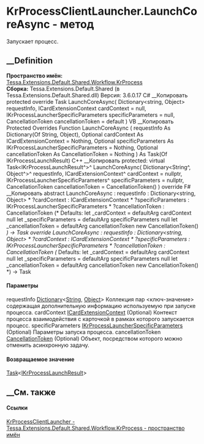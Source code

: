 # KrProcessClientLauncher.LaunchCoreAsync - метод
Запускает процесс.
## __Definition
 **Пространство имён:**
[Tessa.Extensions.Default.Shared.Workflow.KrProcess](N_Tessa_Extensions_Default_Shared_Workflow_KrProcess.htm)  
 **Сборка:** Tessa.Extensions.Default.Shared (в
Tessa.Extensions.Default.Shared.dll) Версия: 3.6.0.17
C# __Копировать
     protected override Task<IKrProcessLaunchResult> LaunchCoreAsync(
    	Dictionary<string, Object> requestInfo,
    	ICardExtensionContext cardContext = null,
    	IKrProcessLauncherSpecificParameters specificParameters = null,
    	CancellationToken cancellationToken = default
    )
VB __Копировать
     Protected Overrides Function LaunchCoreAsync ( 
    	requestInfo As Dictionary(Of String, Object),
    	Optional cardContext As ICardExtensionContext = Nothing,
    	Optional specificParameters As IKrProcessLauncherSpecificParameters = Nothing,
    	Optional cancellationToken As CancellationToken = Nothing
    ) As Task(Of IKrProcessLaunchResult)
C++ __Копировать
     protected:
    virtual Task<IKrProcessLaunchResult^>^ LaunchCoreAsync(
    	Dictionary<String^, Object^>^ requestInfo, 
    	ICardExtensionContext^ cardContext = nullptr, 
    	IKrProcessLauncherSpecificParameters^ specificParameters = nullptr, 
    	CancellationToken cancellationToken = CancellationToken()
    ) override
F# __Копировать
     abstract LaunchCoreAsync : 
            requestInfo : Dictionary<string, Object> * 
            ?cardContext : ICardExtensionContext * 
            ?specificParameters : IKrProcessLauncherSpecificParameters * 
            ?cancellationToken : CancellationToken 
    (* Defaults:
            let _cardContext = defaultArg cardContext null
            let _specificParameters = defaultArg specificParameters null
            let _cancellationToken = defaultArg cancellationToken new CancellationToken()
    *)
    -> Task<IKrProcessLaunchResult> 
    override LaunchCoreAsync : 
            requestInfo : Dictionary<string, Object> * 
            ?cardContext : ICardExtensionContext * 
            ?specificParameters : IKrProcessLauncherSpecificParameters * 
            ?cancellationToken : CancellationToken 
    (* Defaults:
            let _cardContext = defaultArg cardContext null
            let _specificParameters = defaultArg specificParameters null
            let _cancellationToken = defaultArg cancellationToken new CancellationToken()
    *)
    -> Task<IKrProcessLaunchResult> 
#### Параметры
requestInfo
[Dictionary](https://learn.microsoft.com/dotnet/api/system.collections.generic.dictionary-2)<[String](https://learn.microsoft.com/dotnet/api/system.string),
[Object](https://learn.microsoft.com/dotnet/api/system.object)>
    Коллекция пар <ключ-значение> содержащая дополнительную информацию используемую при запуске процесса.
cardContext
[ICardExtensionContext](T_Tessa_Cards_Extensions_ICardExtensionContext.htm)
(Optional)
    Контекст процесса взаимодействия с карточкой в рамках которого запускается процесс.
specificParameters
[IKrProcessLauncherSpecificParameters](T_Tessa_Extensions_Default_Shared_Workflow_KrProcess_IKrProcessLauncherSpecificParameters.htm)
(Optional)
    Параметры запуска процесса.
cancellationToken
[CancellationToken](https://learn.microsoft.com/dotnet/api/system.threading.cancellationtoken)
(Optional)
    Объект, посредством которого можно отменить асинхронную задачу.
#### Возвращаемое значение
[Task](https://learn.microsoft.com/dotnet/api/system.threading.tasks.task-1)<[IKrProcessLaunchResult](T_Tessa_Extensions_Default_Shared_Workflow_KrProcess_IKrProcessLaunchResult.htm)>  
##  __См. также
#### Ссылки
[KrProcessClientLauncher -
](T_Tessa_Extensions_Default_Shared_Workflow_KrProcess_KrProcessClientLauncher.htm)
[Tessa.Extensions.Default.Shared.Workflow.KrProcess - пространство
имён](N_Tessa_Extensions_Default_Shared_Workflow_KrProcess.htm)
